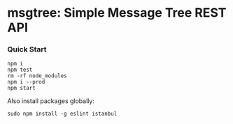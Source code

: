 # msgtree: Simple Message Tree REST API

### Quick Start
```shell
npm i
npm test
rm -rf node_modules
npm i --prod
npm start
```

Also install packages globally:
```shell
sudo npm install -g eslint istanbul
```
